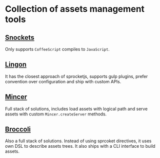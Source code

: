 # Collection of assets management tools

## [Snockets](https://github.com/pthrasher/snockets)

Only supports `CoffeeScript` compiles to `JavaScript`.

## [Lingon](https://github.com/jpettersson/lingon)

It has the closest approach of sprocketjs, supports gulp plugins, prefer convention over configuration and ship with custom APIs.

## [Mincer](https://github.com/nodeca/mincer)

Full stack of solutions, includes load assets with logical path and serve assets with custom `Mincer.createServer` methods.

## [Broccoli](https://github.com/broccolijs/broccoli)

Also a full stack of solutions. Instead of using sprcoket directives, it uses own DSL to describe assets trees. It also ships with a CLI interface to build assets.
